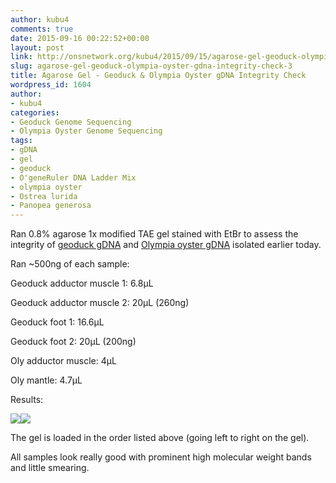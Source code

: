 ```yaml
---
author: kubu4
comments: true
date: 2015-09-16 00:22:52+00:00
layout: post
link: http://onsnetwork.org/kubu4/2015/09/15/agarose-gel-geoduck-olympia-oyster-gdna-integrity-check-3/
slug: agarose-gel-geoduck-olympia-oyster-gdna-integrity-check-3
title: Agarose Gel - Geoduck & Olympia Oyster gDNA Integrity Check
wordpress_id: 1604
author:
- kubu4
categories:
- Geoduck Genome Sequencing
- Olympia Oyster Genome Sequencing
tags:
- gDNA
- gel
- geoduck
- O'geneRuler DNA Ladder Mix
- olympia oyster
- Ostrea lurida
- Panopea generosa
---
```


Ran 0.8% agarose 1x modified TAE gel stained with EtBr to assess the integrity of [geoduck gDNA](http://onsnetwork.org/kubu4/2015/09/15/genomic-dna-isolation-geoduck-adductor-muscle-foot-3/) and [Olympia oyster gDNA](http://onsnetwork.org/kubu4/2015/09/15/genomic-dna-isolation-olympia-oyster-adductor-musle-mantle-3/) isolated earlier today.

Ran ~500ng of each sample:

Geoduck adductor muscle 1: 6.8μL

Geoduck adductor muscle 2: 20μL (260ng)

Geoduck foot 1: 16.6μL

Geoduck foot 2: 20μL (200ng)

Oly adductor muscle: 4μL

Oly mantle: 4.7μL

Results:



[![](https://raw.githubusercontent.com/sr320/LabDocs/master/protocols/Commercial_Protocols/ThermoFisher_OgeneRuler_DNA_Ladder_Mix_F100439.jpg)](https://raw.githubusercontent.com/sr320/LabDocs/master/protocols/Commercial_Protocols/ThermoFisher_OgeneRuler_DNA_Ladder_Mix_F100439.jpg)[![](http://eagle.fish.washington.edu/Arabidopsis/20150915_gel_gDNA_oly_geoduck.jpg)](http://eagle.fish.washington.edu/Arabidopsis/20150915_gel_gDNA_oly_geoduck.jpg)











The gel is loaded in the order listed above (going left to right on the gel).

All samples look really good with prominent high molecular weight bands and little smearing.

